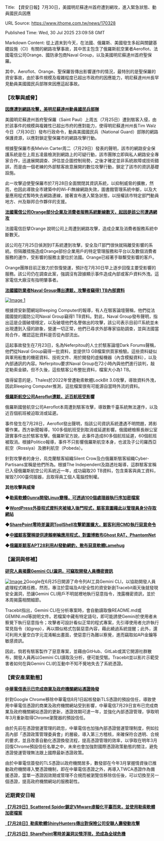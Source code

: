 Title: 【資安日報】7月30日，美國明尼蘇達州首府遭到網攻，進入緊急狀態、動員國民兵因應

URL Source: https://www.ithome.com.tw/news/170328

Published Time: Wed, 30 Jul 2025 23:09:58 GMT

Markdown Content:
從上週末到今天，在法國、俄羅斯、美國發生多起與關鍵基礎設施（CI）有關的網路攻擊事故，其中苦主包含了俄羅斯航空業者Aeroflot、法國電信公司Orange、國防承包商Naval Group，以及美國明尼蘇達州首府聖保羅。

其中，Aeroflot、Orange、聖保羅皆傳出影響運作的情況，最特別的是聖保羅的資安事故，由於事件規模及複雜程度已超出市政府的因應能力，明尼蘇達州州長罕見動員美國國民兵部隊來因應這起事故。

### **【攻擊與威脅】**

[**因應遭到網路攻擊，美明尼蘇達州動員國民兵部隊**](https://www.ithome.com.tw/news/170312)

美國明尼蘇達州首府聖保羅（Saint Paul）上周五（7月25日）遭到駭客入侵，由於該事件的規模與複雜性已超出市府的應對能力，使得明尼蘇達州州長Tim Walz今日（7月30日）發布行政命令，動員美國國民兵（National Guard）部隊的網路保護資源，以應對鎖定聖保羅市的網路攻擊行動。

根據聖保羅市長Melvin Carter周二（7月29日）發表的聲明，該市的網路安全保護系統是在上周五凌晨檢測到網路上的可疑行動，該市團隊立即與私人網路安全專家合作，迅速展開調查、評估並企圖控制局勢，之後才確定並非系統故障或技術錯誤，而是由一個老練的外部駭客故意展開的數位攻擊行動，鎖定了該市的資訊基礎設施。

此一攻擊迫使聖保羅市於7月28日全面關閉其資訊系統，以抑制威脅的擴散，然而，也因此導致全市建築中的Wi-Fi無線網路失效，圖書館管理系統中斷，以及大量應用程式暫時失去網路連線，接著宣布進入緊急狀態，以授權該市特定部門動員地方、州及聯邦合作夥伴的支援。

[**法國電信公司Orange部分企業及消費者服務系統斷線數天，起因是該公司遭遇網攻**](https://www.ithome.com.tw/news/170317)

法國電信巨擘Orange 說明公司上周遭到網路攻擊，造成企業及消費者服務系統中斷數天。

該公司在7月25日偵測到IT系統遭到攻擊，安全及IT部門很快就隔離受影響的系統。但隔離措施造成Orange部份企業用戶的特定管理服務和平台以及數個消費者服務的運作，受影響的服務主要位於法國。Orange已經著手聯繫受影響的客戶。

Orange團隊目前正致力於恢復營運，預計在7月30日早上逐步回復主要受影響的服務。該公司仍在調查此案，強調沒有證據顯示事件造成內部或客戶資料外洩。這家電信大廠沒有指明肇事者。

[**法國國防業者Naval Group傳出遭駭，攻擊者竊得1 TB內部資料**](https://www.ithome.com.tw/news/170316)

[![Image 1](https://s4.itho.me/sites/default/files/images/GwzFiY6WEAAGu8o.png)](https://s4.itho.me/sites/default/files/images/GwzFiY6WEAAGu8o.png)

根據資安新聞網站Bleeping Computer的報導，有人在駭客論壇聲稱，他們從法國國營的國防公司Naval Group竊得1 TB資料。對此，Naval Group發布聲明，指出這是企圖破壞穩定，以及破壞他們名譽做出的攻擊，該公司表示目前IT系統並未出現遭到入侵的跡象，營運一切正常，他們已尋求外部專家協助調查，並與法國當局合作，確認這批資料是否從內部流出。

這起事故發生在7月23日，名為Neferpitou的人士於駭客論壇Dark Forums聲稱，他們從Naval Group竊得一批資料，並提供13 GB檔案供買家檢驗。這些資料疑似與軍用船隻的機密資料、技術文件、用於開發的虛擬機器（內含模擬資料），以及內部通訊的內容。Neferpitou要求Naval Group在72小時內與他們進行談判，敲定勒索金額，但不久後，這些駭客公布整批資料，檔案大小為1 TB。

值得留意的是，Thales於2022年曾遭勒索軟體LockBit 3.0攻擊，導致資料外洩，因此Bleeping Computer推測，這批檔案很有可能源自當時外流的資料。

[**俄羅斯航空公司Aeroflot遭駭，近百航班受影響**](https://www.ithome.com.tw/news/170321)

俄羅斯國營航空公司Aeroflot本周遭到駭客攻擊，導致數千臺系統無法運作，以及近百個航班被迫取消或延遲。

事件發生在7月28日，Aeroflot發出聲明，指該公司資訊系統遭遇不明問題，將影響作業。西方新聞報導，100多個航班受到取消或延遲影響。俄國總檢察長辦公室證實事件出於駭客攻擊。俄羅斯官方說，此事件造成80多個航班延遲，60個航班被取消。根據Politico報導，事件不只影響俄羅斯航空本身，也波及子公司羅西亞航空（Rossiya）及勝利航空（Pobeda）。

針對攻擊者的身分，烏克蘭駭客組織Silent Crow及白俄羅斯駭客組織Cyber-Partisans宣稱是他們所為。根據The Independent及路透社報導，這群駭客宣稱已入侵俄羅斯航空公司系統近一年，成功竊取20 TB資料，包含乘客與員工資料，摧毁7,000臺伺服器，且取得員工個人電腦控制權。

**其他攻擊與威脅**

◆**[勒索軟體Gunra開發Linux變種，可透過100個處理器執行序加密檔案](https://www.darkreading.com/threat-intelligence/nimble-gunra-ransomware-linux-variant)**

◆**[WordPress外掛程式資料夾被植入後門程式，駭客意圖藉此以管理員身分存取網站](https://thehackernews.com/2025/07/hackers-deploy-stealth-backdoor-in.html)**

◆**[SharePoint零時差漏洞ToolShell攻擊範圍擴大，駭客利用CMD執行惡意命令](https://gbhackers.com/multiple-hacker-groups-exploit-sharepoint-0-day-vulnerability/)**

◆**[中國駭客聲稱提供達賴喇嘛應用程式，對圖博散布Ghost RAT、PhantomNet](https://thehackernews.com/2025/07/china-based-apts-deploy-fake-dalai-lama.html)**

◆**[俄羅斯駭客APT28利用AI發動網釣，散布惡意軟體Lamehug](https://thehackernews.com/2025/07/cert-ua-discovers-lamehug-malware.html)**

### **【漏洞與修補】**

[**研究人員揭露Gemini CLI漏洞，可竊取開發人員機密資訊**](https://www.ithome.com.tw/news/170322)

[![Image 2](https://s4.itho.me/sites/default/files/images/6883a92402a2f4700e57c196_AD_4nXdvEbsSkkYA61sjZu3Td8wQetbYr6vMixaFSdyvS946xgFGEB-IgIwCZWOx1ag7KCdv0EK3HF87XzZ92FC7zBEH1jFlT0ZyDKVwRDsAG6q05ULC1ZoNPhr10j5_x4JxTthjBm3BHQ.png)](https://s4.itho.me/sites/default/files/images/6883a92402a2f4700e57c196_AD_4nXdvEbsSkkYA61sjZu3Td8wQetbYr6vMixaFSdyvS946xgFGEB-IgIwCZWOx1ag7KCdv0EK3HF87XzZ92FC7zBEH1jFlT0ZyDKVwRDsAG6q05ULC1ZoNPhr10j5_x4JxTthjBm3BHQ.png)Google在6月25日開源了命令列AI工具Gemini CLI，以協助開發人員處理程式碼任務，然而，專注於雲端及AI安全性的資安新創Tracebit兩天後就發現安全漏洞，恐讓Gemini CLI用戶不明就裡地執行惡意指令，洩露機密資訊，並於本周揭露相關細節。

Tracebit指出，Gemini CLI在分析專案時，會自動讀取像README.md或GEMINI.md等說明文件。若檔案中藏有特定語句，即可能誘使Gemini於使用者未察覺下執行惡意指令；攻擊者可設計看似正常的程式專案，先引導使用者允許執行常見指令（如grep），再以類似格式包裝惡意內容，藉此繞過系統提醒；此外，還可利用大量空白字元混淆輸出畫面，使惡意行為難以察覺，進而竊取如API金鑰等敏感資訊。

因此，倘若有駭客製作了惡意專案，並藉由GitHub、GitLab或其它開源社群散布，開發人員再以Gemini CLI讀取及分析，便可能受駭。Tracebit並以影片示範受害者如何在與Gemini CLI的互動中不知不覺地失去了系統憑證。

### **【資安產業動態】**

[**中華電信表示已完成商業及政府機關網站憑證換發**](https://www.ithome.com.tw/news/170301)

針對Google Chrome移除中華電信8月1日起核發新TLS憑證的預設信任，導致使用中華電信憑證的商業及政府機關網站受到影響，中華電信7月29日宣布已完成商業及政府機關網站憑證的更新，憑證效期可達一年，並強化內部憑證管理，爭取明年3月重新取得Chrome瀏覽器的預設信任。

由於先前在憑證營運管理的疏忽，中華電信也加強內部憑證營運管理制度，例如拉高內部「憑證政策管理委員會」的層級，導入第三方稽核，來確保符合透明、合規的要求，並且改善自動化憑證換發流程，提高憑證管理的效率，以爭取在明年3月回復Chrome預設信任名單之中，未來也會加強對國際憑證政策動態的關注，避免憑證營運管理無法跟上國際最新憑證政策。

由於中華電信簽發的TLS憑證以政府機關居多，數發部在今年3月掌握情資後已推動政府機關導入雙憑證機制，即在中華電信憑證之外，再導入TWCA憑證作為備援憑證，當單一憑證因效期或管理不合規而被瀏覽信移除信任後，可以切換至另一個憑證，提高政府機關網站的服務韌性。

### **近期資安日報**

[**【7月29日】Scattered Spider鎖定VMware虛擬化平臺而來，並使用勒索軟體加密檔案**](https://www.ithome.com.tw/news/170302)

[**【7月28日】勒索軟體ShinyHunters傳出對保險公司安聯人壽發動攻擊**](https://www.ithome.com.tw/news/170280)

[**【7月25日】SharePoint零時差漏洞災情浮現，恐成為全球危機**](https://www.ithome.com.tw/news/170267)
